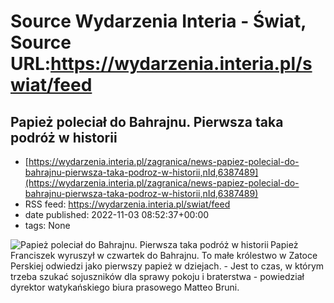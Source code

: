 # Source Wydarzenia Interia - Świat, Source URL:https://wydarzenia.interia.pl/swiat/feed

## Papież poleciał do Bahrajnu. Pierwsza taka podróż w historii
 - [https://wydarzenia.interia.pl/zagranica/news-papiez-polecial-do-bahrajnu-pierwsza-taka-podroz-w-historii,nId,6387489](https://wydarzenia.interia.pl/zagranica/news-papiez-polecial-do-bahrajnu-pierwsza-taka-podroz-w-historii,nId,6387489)
 - RSS feed: https://wydarzenia.interia.pl/swiat/feed
 - date published: 2022-11-03 08:52:37+00:00
 - tags: None

<p><a href="https://wydarzenia.interia.pl/zagranica/news-papiez-polecial-do-bahrajnu-pierwsza-taka-podroz-w-historii,nId,6387489"><img align="left" alt="Papież poleciał do Bahrajnu. Pierwsza taka podróż w historii" src="https://i.iplsc.com/papiez-polecial-do-bahrajnu-pierwsza-taka-podroz-w-historii/000GAFTLAE390AHI-C321.jpg" /></a>Papież Franciszek wyruszył w czwartek do Bahrajnu. To małe królestwo w Zatoce Perskiej odwiedzi jako pierwszy papież w dziejach. - Jest to czas, w którym trzeba szukać sojuszników dla sprawy pokoju i braterstwa - powiedział dyrektor watykańskiego biura prasowego Matteo Bruni.</p><br clear="all" />
